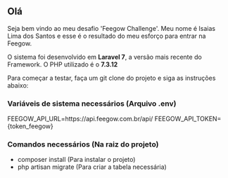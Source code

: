 <h2>Olá</h2>
<p>Seja bem vindo ao meu desafio 'Feegow Challenge'. Meu nome é Isaias Lima dos Santos e esse é o resultado do meu esforço para entrar na Feegow.</p>
<p>O sistema foi desenvolvido em <b>Laravel 7</b>, a versão mais recente do Framework. O PHP utilizado é o <b>7.3.12</b></p>
<p>Para começar a testar, faça um git clone do projeto e siga as instruções abaixo:</p>

<h3>Variáveis de sistema necessários (Arquivo .env)</h3>
FEEGOW_API_URL=https://api.feegow.com.br/api/
FEEGOW_API_TOKEN={token_feegow}

<h3>Comandos necessários (Na raiz do projeto)</h3>
<ul>
    <li>composer install (Para instalar o projeto)</li>
    <li>php artisan migrate (Para criar a tabela necessária)</li>
</ul>